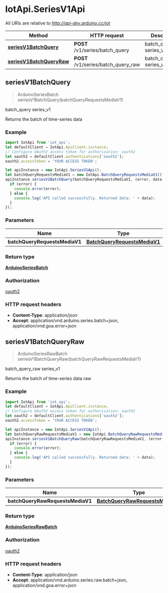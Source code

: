 # IotApi.SeriesV1Api

All URIs are relative to *http://api-dev.arduino.cc/iot*

Method | HTTP request | Description
------------- | ------------- | -------------
[**seriesV1BatchQuery**](SeriesV1Api.md#seriesV1BatchQuery) | **POST** /v1/series/batch_query | batch_query series_v1
[**seriesV1BatchQueryRaw**](SeriesV1Api.md#seriesV1BatchQueryRaw) | **POST** /v1/series/batch_query_raw | batch_query_raw series_v1



## seriesV1BatchQuery

> ArduinoSeriesBatch seriesV1BatchQuery(batchQueryRequestsMediaV1)

batch_query series_v1

Returns the batch of time-series data

### Example

```javascript
import IotApi from 'iot_api';
let defaultClient = IotApi.ApiClient.instance;
// Configure OAuth2 access token for authorization: oauth2
let oauth2 = defaultClient.authentications['oauth2'];
oauth2.accessToken = 'YOUR ACCESS TOKEN';

let apiInstance = new IotApi.SeriesV1Api();
let batchQueryRequestsMediaV1 = new IotApi.BatchQueryRequestsMediaV1(); // BatchQueryRequestsMediaV1 | 
apiInstance.seriesV1BatchQuery(batchQueryRequestsMediaV1, (error, data, response) => {
  if (error) {
    console.error(error);
  } else {
    console.log('API called successfully. Returned data: ' + data);
  }
});
```

### Parameters


Name | Type | Description  | Notes
------------- | ------------- | ------------- | -------------
 **batchQueryRequestsMediaV1** | [**BatchQueryRequestsMediaV1**](BatchQueryRequestsMediaV1.md)|  | 

### Return type

[**ArduinoSeriesBatch**](ArduinoSeriesBatch.md)

### Authorization

[oauth2](../README.md#oauth2)

### HTTP request headers

- **Content-Type**: application/json
- **Accept**: application/vnd.arduino.series.batch+json, application/vnd.goa.error+json


## seriesV1BatchQueryRaw

> ArduinoSeriesRawBatch seriesV1BatchQueryRaw(batchQueryRawRequestsMediaV1)

batch_query_raw series_v1

Returns the batch of time-series data raw

### Example

```javascript
import IotApi from 'iot_api';
let defaultClient = IotApi.ApiClient.instance;
// Configure OAuth2 access token for authorization: oauth2
let oauth2 = defaultClient.authentications['oauth2'];
oauth2.accessToken = 'YOUR ACCESS TOKEN';

let apiInstance = new IotApi.SeriesV1Api();
let batchQueryRawRequestsMediaV1 = new IotApi.BatchQueryRawRequestsMediaV1(); // BatchQueryRawRequestsMediaV1 | 
apiInstance.seriesV1BatchQueryRaw(batchQueryRawRequestsMediaV1, (error, data, response) => {
  if (error) {
    console.error(error);
  } else {
    console.log('API called successfully. Returned data: ' + data);
  }
});
```

### Parameters


Name | Type | Description  | Notes
------------- | ------------- | ------------- | -------------
 **batchQueryRawRequestsMediaV1** | [**BatchQueryRawRequestsMediaV1**](BatchQueryRawRequestsMediaV1.md)|  | 

### Return type

[**ArduinoSeriesRawBatch**](ArduinoSeriesRawBatch.md)

### Authorization

[oauth2](../README.md#oauth2)

### HTTP request headers

- **Content-Type**: application/json
- **Accept**: application/vnd.arduino.series.raw.batch+json, application/vnd.goa.error+json

